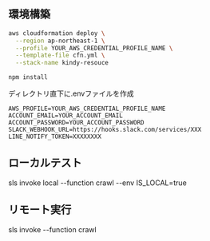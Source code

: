 ## 環境構築

```sh
aws cloudformation deploy \
  --region ap-northeast-1 \
  --profile YOUR_AWS_CREDENTIAL_PROFILE_NAME \
  --template-file cfn.yml \
  --stack-name kindy-resouce
```

```sh
npm install
```

ディレクトリ直下に.envファイルを作成
```
AWS_PROFILE=YOUR_AWS_CREDENTIAL_PROFILE_NAME
ACCOUNT_EMAIL=YOUR_ACCOUNT_EMAIL
ACCOUNT_PASSWORD=YOUR_ACCOUNT_PASSWORD
SLACK_WEBHOOK_URL=https://hooks.slack.com/services/XXX
LINE_NOTIFY_TOKEN=XXXXXXXX
```

## ローカルテスト
sls invoke local --function crawl --env IS_LOCAL=true

## リモート実行
sls invoke --function crawl
